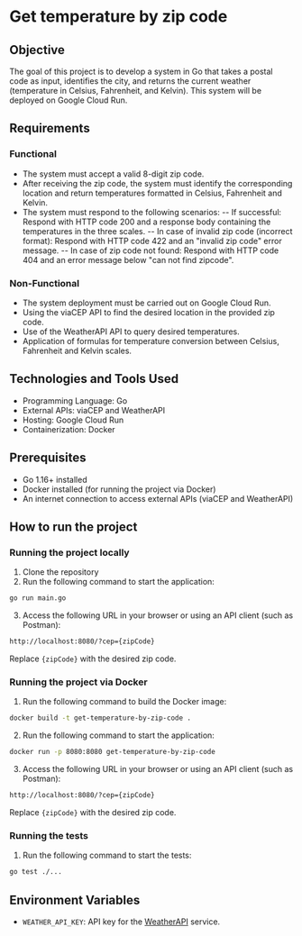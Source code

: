 # Get temperature by zip code

## Objective
The goal of this project is to develop a system in Go that takes a postal code as input, identifies the city, and returns the current weather (temperature in Celsius, Fahrenheit, and Kelvin). This system will be deployed on Google Cloud Run.

## Requirements

### Functional

- The system must accept a valid 8-digit zip code.
- After receiving the zip code, the system must identify the corresponding location and return temperatures formatted in Celsius, Fahrenheit and Kelvin.
- The system must respond to the following scenarios:
-- If successful: Respond with HTTP code 200 and a response body containing the temperatures in the three scales.
-- In case of invalid zip code (incorrect format): Respond with HTTP code 422 and an "invalid zip code" error message.
-- In case of zip code not found: Respond with HTTP code 404 and an error message below "can not find zipcode".

### Non-Functional
- The system deployment must be carried out on Google Cloud Run.
- Using the viaCEP API to find the desired location in the provided zip code.
- Use of the WeatherAPI API to query desired temperatures.
- Application of formulas for temperature conversion between Celsius, Fahrenheit and Kelvin scales.


## Technologies and Tools Used

- Programming Language: Go
- External APIs: viaCEP and WeatherAPI
- Hosting: Google Cloud Run
- Containerization: Docker


## Prerequisites

- Go 1.16+ installed
- Docker installed (for running the project via Docker)
- An internet connection to access external APIs (viaCEP and WeatherAPI)


## How to run the project

### Running the project locally

1. Clone the repository
2. Run the following command to start the application:
```bash
go run main.go
```
3. Access the following URL in your browser or using an API client (such as Postman):
```bash
http://localhost:8080/?cep={zipCode}
```
Replace `{zipCode}` with the desired zip code.

### Running the project via Docker

1. Run the following command to build the Docker image:
```bash
docker build -t get-temperature-by-zip-code .
```
2. Run the following command to start the application:
```bash
docker run -p 8080:8080 get-temperature-by-zip-code
```
3. Access the following URL in your browser or using an API client (such as Postman):
```bash
http://localhost:8080/?cep={zipCode}
```
Replace `{zipCode}` with the desired zip code.

### Running the tests

1. Run the following command to start the tests:
```bash
go test ./...
```

## Environment Variables

- `WEATHER_API_KEY`: API key for the [WeatherAPI](https://www.weatherapi.com/) service.

